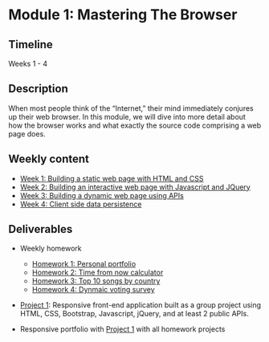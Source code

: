 # Module 1: Mastering The Browser

## Timeline
Weeks 1 - 4

## Description
When most people think of the “Internet,” their mind immediately conjures up their web browser. In this module, we will dive into more detail about how the browser works and what exactly the source code comprising a web page does.

## Weekly content
* [Week 1: Building a static web page with HTML and CSS](./01-cmd-git-html-css)
* [Week 2: Building an interactive web page with Javascript and JQuery](./02-javascript-jquery)
* [Week 3: Building a dynamic web page using APIs](./03-api-fetch-ajax)
* [Week 4: Client side data persistence](./04-localstorage-firebase)

## Deliverables
* Weekly homework
    - [Homework 1: Personal portfolio](./01-cmd-git-html-css/deliverables/hmwk-1-personal-portfolio.md)
    - [Homework 2: Time from now calculator](./02-javascript-jquery/deliverables/hmwk-2-time-from-now-calculator.md)
    - [Homework 3: Top 10 songs by country](./03-api-fetch-ajax/deliverables/hmwk-3-top-10-songs-by-country.md)
    - [Homework 4: Dynmaic voting survey](./04-localstorage-firebase/deliverables/hmwk-4-dynamic-voting-survey.md)

* [Project 1](./project-1/instructions.md): Responsive front-end application built as a group project using HTML, CSS, Bootstrap, Javascript, jQuery, and at least 2 public APIs.

* Responsive portfolio with [Project 1](./project-1/instructions.md) with all homework projects
